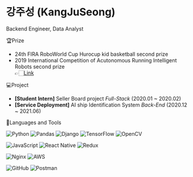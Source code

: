 # 강주성 (KangJuSeong)  

Backend Engineer, Data Analyst    

🏆Prize  

- 24th FIRA RoboWorld Cup Hurocup kid basketball second prize
- 2019 International Competition of Acutonomous Running Intelligent Robots second prize  
  👉🏻[Link](https://m.kookmin.ac.kr/comm/board/user/be8e117863cfd580d7ed5931a799207c/view.do?dataSeq=1069743)

💻Project

- **[Student Intern]** Seller Board project _Full-Stack_ (2020.01 ~ 2020.02) 
- **[Service Deployment]** AI ship Identification System _Back-End_ (2020.12 ~ 2021.06)

🔨Languages and Tools

<img alt="Python" src="https://img.shields.io/badge/python-%2314354C.svg?style=for-the-badge&logo=python&logoColor=white"/> <img alt="Pandas" src="https://img.shields.io/badge/pandas-%23150458.svg?style=for-the-badge&logo=pandas&logoColor=white" /> <img alt="Django" src="https://img.shields.io/badge/django-%23092E20.svg?style=for-the-badge&logo=django&logoColor=white"/> 	<img alt="TensorFlow" src="https://img.shields.io/badge/TensorFlow-%23FF6F00.svg?style=for-the-badge&logo=TensorFlow&logoColor=white" /> <img alt="OpenCV" src="https://img.shields.io/badge/opencv-%23white.svg?style=for-the-badge&logo=opencv&logoColor=white"/>

<img alt="JavaScript" src="https://img.shields.io/badge/javascript-%23323330.svg?style=for-the-badge&logo=javascript&logoColor=%23F7DF1E"/> <img alt="React Native" src="https://img.shields.io/badge/react_native-%2320232a.svg?style=for-the-badge&logo=react&logoColor=%2361DAFB"/> <img alt="Redux" src="https://img.shields.io/badge/redux-%23593d88.svg?style=for-the-badge&logo=redux&logoColor=white"/>

<img alt="Nginx" src="https://img.shields.io/badge/nginx-%23009639.svg?style=for-the-badge&logo=nginx&logoColor=white"/> 	<img alt="AWS" src="https://img.shields.io/badge/AWS-%23FF9900.svg?style=for-the-badge&logo=amazon-aws&logoColor=white"/>

<img alt="GitHub" src="https://img.shields.io/badge/github-%23121011.svg?style=for-the-badge&logo=github&logoColor=white"/> <img alt="Postman" src="https://img.shields.io/badge/Postman-FF6C37?style=for-the-badge&logo=postman&logoColor=red" />
